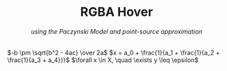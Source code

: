 <H1 align="center">
    RGBA Hover
</H1>
<H6 align="center">
    using the Paczynski Model and point-source approximation
</H6>
$-b \pm \sqrt{b^2 - 4ac} \over 2a$
$x = a_0 + \frac{1}{a_1 + \frac{1}{a_2 + \frac{1}{a_3 + a_4}}}$
$\forall x \in X, \quad \exists y \leq \epsilon$
